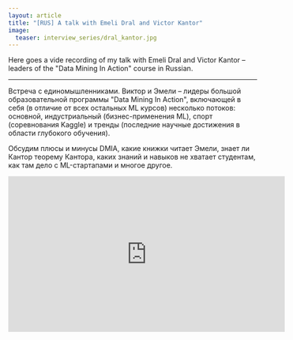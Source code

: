 ```yaml
---
layout: article
title: "[RUS] A talk with Emeli Dral and Victor Kantor"
image:
  teaser: interview_series/dral_kantor.jpg
---
```


Here goes a vide recording of my talk with Emeli Dral and Victor Kantor – leaders of the "Data Mining In Action" course in Russian.

*** 

Встреча с единомышленниками. Виктор и Эмели – лидеры большой образовательной программы "Data Mining In Action", включающей в себя (в отличие от всех остальных ML курсов) несколько потоков: основной, индустриальный (бизнес-применения ML), спорт (соревнования Kaggle) и тренды (последние научные достижения в области глубокого обучения).

Обсудим плюсы и минусы DMIA, какие книжки читает Эмели, знает ли Кантор теорему Кантора, каких знаний и навыков не хватает студентам, как там дело с ML-стартапами и многое другое.

<iframe width="560" height="315" src="https://www.youtube.com/embed/dqt6I8dv9UQ" title="YouTube video player" frameborder="0" allow="accelerometer; autoplay; clipboard-write; encrypted-media; gyroscope; picture-in-picture" allowfullscreen></iframe>